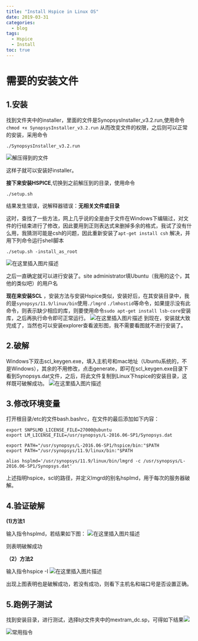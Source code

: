 ```yaml
---
title: "Install Hspice in Linux OS"
date: 2019-03-31
categories:
  - blog
tags:
  - Hspice
  - Install
toc: true
--- 
```

 
# 需要的安装文件
## 1.安装

找到文件夹中的installer，里面的文件是SynopsysInstaller_v3.2.run,使用命令
`chmod +x SynopsysInstaller_v3.2.run`
从而改变文件的权限，之后则可以正常的安装，采用命令

```
./SynopsysInstaller_v3.2.run
```
![解压得到的文件](https://img-blog.csdnimg.cn/20181110213222131.png)

这样子就可以安装好installer。

**接下来安装HSPICE**,切换到之前解压到的目录，使用命令

```
./setup.sh
```
结果发生错误，说解释器错误：**无相关文件或目录**

这时，查找了一些方法，网上几乎说的全是由于文件在Windows下编辑过，对文件的行结束进行了修改，因此要用到正则表达式来删掉多余的格式，我试了没有什么用，我猜测可能是csh的问题，因此重新安装了`apt-get install csh`
解决，并用下列命令运行shell脚本

```
./setup.sh -install_as_root
```
![在这里插入图片描述](https://img-blog.csdnimg.cn/20181110214027958.png?x-oss-process=image/watermark,type_ZmFuZ3poZW5naGVpdGk,shadow_10,text_aHR0cHM6Ly9ibG9nLmNzZG4ubmV0L3p3cHJvbWlzZQ==,size_16,color_FFFFFF,t_70)

之后一直确定就可以进行安装了。site administrator填Ubuntu（我用的这个，其他的类似吧）的用户名

  **现在来安装SCL** ，安装方法与安装Hspice类似，安装好后，在其安装目录中，我的是`synopsys/11.9/linux/bin`使用`./lmgrd` `./lmhostid`等命令，如果提示没有此命令，则表示缺少相应的库，则要使用命令`sudo apt-get install lsb-core`安装库，之后再执行命令即可正常运行。
  ![在这里插入图片描述](https://img-blog.csdnimg.cn/2018111111180260.png)
  到现在，安装就大致完成了，当然也可以安装explorer查看波形图，我不需要看图就不进行安装了。
  
## 2.破解

Windows下双击scl_keygen.exe，填入主机号和mac地址（Ubuntu系统的，不是Windows），其余的不用修改，点击generate，即可在scl_keygen.exe目录下看到Synopsys.dat文件，之后，将此文件复制到Linux下hspice的安装目录，这样既可破解成功。
![在这里插入图片描述](https://img-blog.csdnimg.cn/20181125222624889.png?x-oss-process=image/watermark,type_ZmFuZ3poZW5naGVpdGk,shadow_10,text_aHR0cHM6Ly9ibG9nLmNzZG4ubmV0L3p3cHJvbWlzZQ==,size_16,color_FFFFFF,t_70)

## 3.修改环境变量

 打开根目录/etc的文件bash.bashrc，在文件的最后添加如下内容：
 

```
export SNPSLMD_LICENSE_FILE=27000@ubuntu
export LM_LICENSE_FILE=/usr/synopsys/L-2016.06-SP1/Synopsys.dat

export PATH="/usr/synopsys/L-2016.06-SP1/hspice/bin:"$PATH
export PATH="/usr/synopsys/11.9/linux/bin:"$PATH

alias hsplmd='/usr/synopsys/11.9/linux/bin/lmgrd -c /usr/synopsys/L-2016.06-SP1/Synopsys.dat'
```
上述指明hspice，scl的路径，并定义lmgrd的别名hsplmd，用于每次的服务器破解。

## 4.验证破解

**(1)方法1**

输入指令hsplmd，若结果如下图：
![在这里插入图片描述](https://img-blog.csdnimg.cn/20181125231226809.png?x-oss-process=image/watermark,type_ZmFuZ3poZW5naGVpdGk,shadow_10,text_aHR0cHM6Ly9ibG9nLmNzZG4ubmV0L3p3cHJvbWlzZQ==,size_16,color_FFFFFF,t_70)

 则表明破解成功
 
 **（2）方法2**
 
 输入指令hspice -I
 ![在这里插入图片描述](https://img-blog.csdnimg.cn/2018112523145789.png?x-oss-process=image/watermark,type_ZmFuZ3poZW5naGVpdGk,shadow_10,text_aHR0cHM6Ly9ibG9nLmNzZG4ubmV0L3p3cHJvbWlzZQ==,size_16,color_FFFFFF,t_70)
 
 出现上图表明也是破解成功，若没有成功，则看下主机名和端口号是否设置正确。
 
 ## 5.跑例子测试
 
 找到安装目录，进行测试，选择bjt文件夹中的mextram_dc.sp，可得如下结果![](https://img-blog.csdnimg.cn/2018112523235083.png?x-oss-process=image/watermark,type_ZmFuZ3poZW5naGVpdGk,shadow_10,text_aHR0cHM6Ly9ibG9nLmNzZG4ubmV0L3p3cHJvbWlzZQ==,size_16,color_FFFFFF,t_70)
 
 ![常用指令](https://img-blog.csdnimg.cn/20181125232602433.png?x-oss-process=image/watermark,type_ZmFuZ3poZW5naGVpdGk,shadow_10,text_aHR0cHM6Ly9ibG9nLmNzZG4ubmV0L3p3cHJvbWlzZQ==,size_16,color_FFFFFF,t_70)
